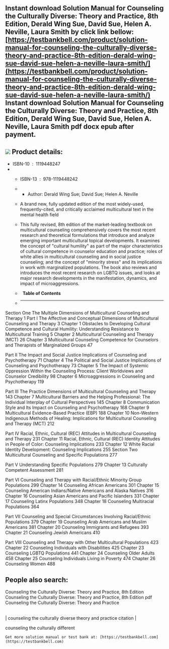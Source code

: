 Instant download **Solution Manual for Counseling the Culturally Diverse: Theory and Practice, 8th Edition, Derald Wing Sue, David Sue, Helen A. Neville, Laura Smith** by click link bellow:  
[https://testbankbell.com/product/solution-manual-for-counseling-the-culturally-diverse-theory-and-practice-8th-edition-derald-wing-sue-david-sue-helen-a-neville-laura-smith/](https://testbankbell.com/product/solution-manual-for-counseling-the-culturally-diverse-theory-and-practice-8th-edition-derald-wing-sue-david-sue-helen-a-neville-laura-smith/)  
**Instant download Solution Manual for Counseling the Culturally Diverse: Theory and Practice, 8th Edition, Derald Wing Sue, David Sue, Helen A. Neville, Laura Smith pdf docx epub after payment.**
----------------------------------------------------------------------------------------------------------------------------------------------------------------------------------------------------


![](https://testbankbell.com/wp-content/uploads/2023/05/9781119448280_SolutionManual.jpg)
**Product details:**
--------------------


* ISBN-10 ‏ : ‎ 1119448247
* * ISBN-13 ‏ : ‎ 978-1119448242
  * * Author: Derald Wing Sue; David Sue; Helen A. Neville
   
  * A brand new, fully updated edition of the most widely-used, frequently-cited, and critically acclaimed multicultural text in the mental health field
 
  * This fully revised, 8th edition of the market-leading textbook on multicultural counseling comprehensively covers the most recent research and theoretical formulations that introduce and analyze emerging important multicultural topical developments. It examines the concept of "cultural humility" as part of the major characteristics of cultural competence in counselor education and practice; roles of white allies in multicultural counseling and in social justice counseling; and the concept of "minority stress" and its implications in work with marginalized populations. The book also reviews and introduces the most recent research on LGBTQ issues, and looks at major research developments in the manifestation, dynamics, and impact of microaggressions.
  *   **Table of Contents**
  * -----------------------
 
Section One The Multiple Dimensions of Multicultural Counseling and Therapy 1
Part I The Affective and Conceptual Dimensions of Multicultural Counseling and Therapy 3
Chapter 1 Obstacles to Developing Cultural Competence and Cultural Humility: Understanding Resistance to Multicultural Training 5
Chapter 2 Multicultural Counseling and Therapy (MCT) 26
Chapter 3 Multicultural Counseling Competence for Counselors and Therapists of Marginalized Groups 47

Part II The Impact and Social Justice Implications of Counseling and Psychotherapy 71
Chapter 4 The Political and Social Justice Implications of Counseling and Psychotherapy 73
Chapter 5 The Impact of Systemic Oppression Within the Counseling Process: Client Worldviews and Counselor Credibility 98
Chapter 6 Microaggressions in Counseling and Psychotherapy 119

Part III The Practice Dimensions of Multicultural Counseling and Therapy 143
Chapter 7 Multicultural Barriers and the Helping Professional: The Individual Interplay of Cultural Perspectives 145
Chapter 8 Communication Style and Its Impact on Counseling and Psychotherapy 168
Chapter 9 Multicultural Evidence-Based Practice (EBP) 188
Chapter 10 Non-Western Indigenous Methods of Healing: Implications for Multicultural Counseling and Therapy (MCT) 212

Part IV Racial, Ethnic, Cultural (REC) Attitudes in Multicultural Counseling and Therapy 231
Chapter 11 Racial, Ethnic, Cultural (REC) Identity Attitudes in People of Color: Counseling Implications 233
Chapter 12 White Racial Identity Development: Counseling Implications 255
Section Two Multicultural Counseling and Specific Populations 277

Part V Understanding Specific Populations 279
Chapter 13 Culturally Competent Assessment 281

Part VI Counseling and Therapy with Racial/Ethnic Minority Group Populations 299
Chapter 14 Counseling African Americans 301
Chapter 15 Counseling American Indians/Native Americans and Alaska Natives 316
Chapter 16 Counseling Asian Americans and Pacific Islanders 331
Chapter 17 Counseling Latinx Populations 348
Chapter 18 Counseling Multiracial Populations 364

Part VII Counseling and Special Circumstances Involving Racial/Ethnic Populations 379
Chapter 19 Counseling Arab Americans and Muslim Americans 381
Chapter 20 Counseling Immigrants and Refugees 393
Chapter 21 Counseling Jewish Americans 410

Part VIII Counseling and Therapy with Other Multicultural Populations 423
Chapter 22 Counseling Individuals with Disabilities 425
Chapter 23 Counseling LGBTQ Populations 441
Chapter 24 Counseling Older Adults 458
Chapter 25 Counseling Individuals Living in Poverty 474
Chapter 26 Counseling Women 488

**People also search:**
-----------------------


Counseling the Culturally Diverse: Theory and Practice, 8th Edition
Counseling the Culturally Diverse: Theory and Practice, 8th Edition pdf
Counseling the Culturally Diverse: Theory and Practice



|  |
| --- |
| 
counseling the culturally diverse theory and practice citation
 |


 counseling the culturally different




    Get more solution manual or test bank at: [https://testbankbell.com](https://testbankbell.com)

